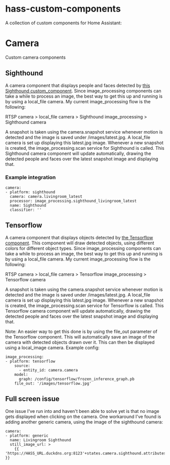 # hass-custom-components
A collection of custom components for Home Assistant:


# Camera
Custom camera components

## Sighthound
A camera component that displays people and faces detected by [this Sighthound custom_component](https://github.com/robmarkcole/HASS-Sighthound).
Since image_processing components can take a while to process an image, the best way to get this up and running is by using a local_file camera.
My current image_processing flow is the following:

RTSP camera > local_file camera > Sighthound image_processing > Sighthound camera

A snapshot is taken using the camera.snapshot service whenever motion is detected and the image is saved under /images/latest.jpg. A local_file camera is set up displaying this latest.jpg image. Whenever a new snapshot is created, the image_processing.scan service for Sighthound is called. This Sighthound camera component will update automatically, drawing the detected people and faces over the latest snapshot image and displaying that.

### Example integration

```
camera:
- platform: sighthound
  camera: camera.livingroom_latest
  processor: image_processing.sighthound_livingroom_latest
  name: Sighthound
  classifier: ''
```

## Tensorflow
A camera component that displays objects detected by [the Tensorflow component](https://www.home-assistant.io/components/image_processing.tensorflow/). This component will draw detected objects, using different colors for different object types.
Since image_processing components can take a while to process an image, the best way to get this up and running is by using a local_file camera.
My current image_processing flow is the following:

RTSP camera > local_file camera > Tensorflow image_processing > Tensorflow camera

A snapshot is taken using the camera.snapshot service whenever motion is detected and the image is saved under /images/latest.jpg. A local_file camera is set up displaying this latest.jpg image. Whenever a new snapshot is created, the image_processing.scan service for Tensorflow is called. This Tensorflow camera component will update automatically, drawing the detected people and faces over the latest snapshot image and displaying that.

Note: An easier way to get this done is by using the file_out parameter of the Tensorflow component. This will automatically save an image of the camera with detected objects drawn over it. This can then be displayed using a local_image camera.
Example config:
```
image_processing:
- platform: tensorflow
    source:
      - entity_id: camera.camera
    model:
      graph: /config/tensorflow/frozen_inference_graph.pb
    file_out: '/images/tensorflow.jpg'
```

## Full screen issue
One issue I've run into and haven't been able to solve yet is that no image gets displayed when clicking on the camera. One workaround I've found is adding another generic camera, using the image of the sighthound camera:

```
camera:
- platform: generic
  name: Livingroom Sighthound
  still_image_url: >
    {{ 'https://HASS_URL.duckdns.org:8123'+states.camera.sighthound.attributes.entity_picture }}
```
